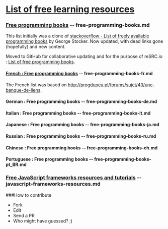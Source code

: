 [List of free learning resources](http://resrc.io)
======================

### [Free programming books](http://resrc.io/list/10/list-of-free-programming-books/) -- free-programming-books.md
This list initially was a clone of [stackoverflow - List of freely available programming books](http://stackoverflow.com/questions/194812/list-of-freely-available-programming-books/392926#392926) by George Stocker. Now updated, with dead links gone (hopefully) and new content.

Moved to GitHub for collaborative updating and for the purpose of reSRC.io : [List of free programming books](http://resrc.io/list/10/list-of-free-programming-books/).

#### [French : Free programming books](http://resrc.io/list/33/livres-gratuits-sur-la-programmation/) -- free-programming-books-fr.md
The French list was based on <http://progdupeu.pl/forums/sujet/43/une-banque-de-liens>.

#### German : Free programming books -- free-programming-books-de.md

#### Italian : Free programming books -- free-programming-books-it.md

#### Japanese : Free programming books -- free-programming-books-ja.md

#### Russian : Free programming books -- free-programming-books-ru.md

#### Chinese : Free programming books -- free-programming-books-ch.md

#### Portuguese : Free programming books -- free-programming-books-pt_BR.md

### [Free JavaScript frameworks resources and tutorials](http://resrc.io/list/18/javascript-frameworks/) -- javascript-frameworks-resources.md

###How to contribute
- Fork
- Edit
- Send a PR
- Who might have guessed? ;)
